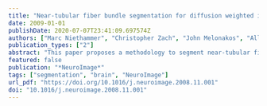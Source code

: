 ```yaml
---
title: "Near-tubular fiber bundle segmentation for diffusion weighted imaging: Segmentation through frame reorientation"
date: 2009-01-01
publishDate: 2020-07-07T23:41:09.697574Z
authors: ["Marc Niethammer", "Christopher Zach", "John Melonakos", "Allen R. Tannenbaum"]
publication_types: ["2"]
abstract: "This paper proposes a methodology to segment near-tubular fiber bundles from diffusion weighted magnetic resonance images (DW-MRI). Segmentation is simplified by locally reorienting diffusion information based on large-scale fiber bundle geometry. Segmentation is achieved through simple global statistical modeling of diffusion orientation. Utilizing a modification of a recent segmentation approach by Bresson et al. allows for a convex optimization formulation of the segmentation problem, combining orientation statistics and spatial regularization. The approach compares favorably with segmentation by full-brain streamline tractography."
featured: false
publication: "*NeuroImage*"
tags: ["segmentation", "brain", "NeuroImage"]
url_pdf: "https://doi.org/10.1016/j.neuroimage.2008.11.001"
doi: "10.1016/j.neuroimage.2008.11.001"
---
```


